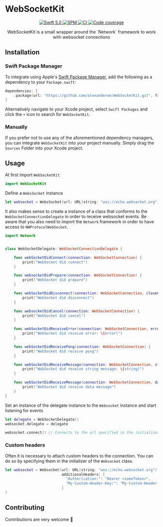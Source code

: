 # WebSocketKit

<p align="center">
    <a href="https://developer.apple.com/swift/">
      <img src="https://img.shields.io/badge/Swift-5.0-orange.svg?style=flat" alt="Swift 5.0">
   </a>
   <a href="https://github.com/apple/swift-package-manager">
      <img src="https://img.shields.io/badge/Swift%20Package%20Manager-compatible-brightgreen.svg" alt="SPM">
   </a>

   <a href="https://github.com/alexanderwe/LoggingKit">
      <img src="https://github.com/alexanderwe/WebSocketKit/workflows/Main%20Branch%20CI/badge.svg" alt="CI">
   </a>
   <a href="https://codecov.io/gh/alexanderwe/WebSocketKit">
        <img src="https://codecov.io/gh/alexanderwe/WebSocketKit/branch/main/graph/badge.svg?token=zNmgmMp5zB" alt="Code coverage">
   </a>
</p>

<p align="center">
    WebSocketKit is a small wrapper around the `Network` framework to work with websocket connections
</p>

## Installation

### Swift Package Manager

To integrate using Apple's [Swift Package Manager](https://swift.org/package-manager/), add the following as a dependency to your `Package.swift`:

```swift
dependencies: [
    .package(url: "https://github.com/alexanderwe/WebSocketKit.git", from: "1.0.0")
]
```

Alternatively navigate to your Xcode project, select `Swift Packages` and click the `+` icon to search for `WebSocketKit`.

### Manually

If you prefer not to use any of the aforementioned dependency managers, you can integrate `WebSocketKit` into your project manually. Simply drag the `Sources` Folder into your Xcode project.

## Usage

At first import `WebSocketKit`

```swift
import WebSocketKit
```

Define a `WebsSocket` instance

```swift
let websocket = WebsSocket(url: URL(string: "wss://echo.websocket.org")!)
```

It also makes sense to create a instance of a class that conforms to the `WebSocketConnectionDelegate` in order to receive websocket events. Be aware that you also need to import the `Network` framework in order to have access to `NWProtocolWebSocket`.

```swift
import Network


class WebSocketDelegate: WebSocketConnectionDelegate {

    func webSocketDidConnect(connection: WebSocketConnection) {
        print("WebSocket did connect")
    }

    func websocketDidPrepare(connection: WebSocketConnection) {
        print("WebSocket did prepare")
    }

    func webSocketDidDisconnect(connection: WebSocketConnection, closeCode: NWProtocolWebSocket.CloseCode, reason: Data?) {
        print("WebSocket did disconnect")
    }

    func websocketDidCancel(connection: WebSocketConnection) {
        print("WebSocket did cancel")
    }

    func webSocketDidReceiveError(connection: WebSocketConnection, error: Error) {
        print("WebSocket did receive error: \(error)")
    }

    func webSocketDidReceivePong(connection: WebSocketConnection) {
        print("WebSocket did receive pong")
    }

    func webSocketDidReceiveMessage(connection: WebSocketConnection, string: String) {
        print("WebSocket did receive string message: \(string)")
    }

    func webSocketDidReceiveMessage(connection: WebSocketConnection, data: Data) {
        print("WebSocket did receive data message")
    }
}
```

Set an instance of the delegate instance to the `Websocket` instance and start listening for events

```swift
let delegate = WebSocketDelegate()
websocket.delegate = delegate

websocket.connect() // Connects to the url specified in the initializer and listens for messages
```

### Custom headers

Often it is necessary to attach custom headers to the connection. You can do so by specifying them in the initializer of the `Websocket` class.

```swift
let websocket = Websocket(url: URL(string: "wss://echo.websocket.org")!,
                          additionalHeaders: [
                            "Authorization:": "Bearer <someToken>",
                            "My-Custom-Header-Key:": "My-Custom-Header-Value"
                          ]
)
```

## Contributing

Contributions are very welcome 🙌
